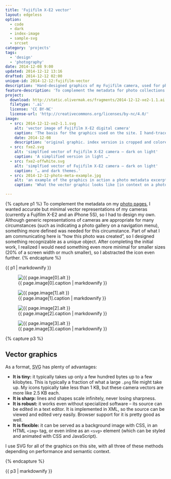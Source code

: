 ```yaml
---
title: 'Fujifilm X-E2 vector'
layout: edgeless
option:
  - code
  - dark
  - index-image
  - sample-svg
  - srcset
category: 'projects'
tags:
  - 'design'
  - 'photography'
date: 2014-12-08 9:00
updated: 2014-12-12 13:16
drafted: 2014-12-12 02:00
unique-id: 2014-12-12:fujifilm-vector
description: 'Hand-designed graphics of my Fujifilm camera, used for photo metadata on this site.'
feature-description: 'To complement the metadata for photo collections on this site, I created hand-designed minimal vector graphics to represent my camera. I needed a custom design, so I had to do it myself!'
project:
  download: http://static.olivermak.es/fragments/2014-12-12-xe2-1.1.ai
  filetype: '.ai'
  license: 'CC BY-NC'
  license-url: 'http://creativecommons.org/licenses/by-nc/4.0/'
image:
  - src: 2014-12-12-xe2-1.1.svg
    alt: 'vector image of Fujifilm X-E2 digital camera'
    caption: 'The basis for the graphics used on the site. I hand-traced an image of the camera in Adobe Illustrator. I could have automated this process, but I preferred to brush up on Illustrator and create a more maintainable result.'
    date: 2014-12-08
    description: 'original graphic. index version is cropped and colored gray7'
  - src: fxe2.svg
    alt: 'simplfied vector of Fujifilm X-E2 camera – dark on light'
    caption: 'A simplified version in light …'
  - src: fxe2-offwhite.svg
    alt: 'simplfied vector of Fujifilm X-E2 camera – dark on light'
    caption: '… and dark themes.'
  - src: 2014-12-12-photo-meta-example.jpg
    alt: 'an example of the graphics in action a photo metadata excerpt'
    caption: 'What the vector graphic looks like [in context on a photo page](http://olivermak.es/2014/11/turntable/).'

---
```


{% capture p1 %}
To complement the metadata on my [photo pages](/photography/), I wanted accurate but minimal vector representations of my cameras (currently a Fujifilm X-E2 and an iPhone 5S), so I had to design my own. Although generic representations of cameras are appropriate for many circumstances (such as indicating a photo gallery on a navigation menu), something more defined was needed for this circumstance. Part of what I am communicating here is “how this photo was created”, so I designed something recognizable as a unique object. After completing the initial work, I realized I would need something even more minimal for smaller sizes (20% of a screen width or much smaller), so I abstracted the icon even further.
{% endcapture %}

<div class="essay align">
  {{ p1 | markdownify }}
</div>

<figure class="wide svg light noedges">
  <img
    src="{{ site.image-url }}/{{ page.image[0].src }}" 
    alt="{{ page.image[0].alt }}"
  >
  <figcaption>{{ page.image[0].caption | markdownify }}</figcaption>
</figure>

<div class="grid2">
  <figure class="svg light noedges">
    <img
      src="{{ site.icon-url }}/{{ page.image[1].src }}" 
      alt="{{ page.image[1].alt }}"
    >
    <figcaption>{{ page.image[1].caption | markdownify }}</figcaption>
  </figure>
  <figure class="svg dark noedges">
    <img
      src="{{ site.icon-url }}/{{ page.image[2].src }}" 
      alt="{{ page.image[2].alt }}"
    >
    <figcaption>{{ page.image[2].caption | markdownify }}</figcaption>
  </figure>
</div>

<figure class="wide"> 
  <img
    src="{{ site.image-url }}/{{ page.image[3].src }}" 
    sizes="{{ site.wide-sizes }}"
    srcset="{% for srcset1440 in site.srcset1440 %}{{ site.image-url }}/{{ site.srcset1440[forloop.index0] }}/{{ page.image[3].src }} {{ site.srcset1440[forloop.index0] }}w{% if forloop.last == false %}, {% endif %}{% endfor %}"
    alt="{{ page.image[3].alt }}"
  >
  <figcaption>{{ page.image[3].caption | markdownify }}</figcaption>
</figure>

{% capture p3 %}
## Vector graphics

As a format, <abbr title="Scalable Vector Graphics">SVG</abbr> has plenty of advantages:

- **It is tiny:** it typically takes up only a few hundred bytes up to a few kilobytes. This is typically a fraction of what a large `.png` file might take up. My icons typically take less than 1 KB, but these camera vectors are more like 2.5 KB each.
- **It is sharp:** lines and shapes scale infinitely, never losing sharpness.
- **It is robust:** it works even without specialized software – its source can be edited in a text editor. It is implemented in XML, so the source can be viewed and edited very easily. Browser support for it is pretty good as well.
- **It is flexible:** it can be served as a background image with CSS, in an HTML `<img>` tag, or even inline as an `<svg>` element (which can be styled and animated with CSS and JavaScript).

I use SVG for all of the graphics on this site, with all three of these methods depending on performance and semantic context.

{% endcapture %}

<div class="essay">
{{ p3 | markdownify }}
</div>